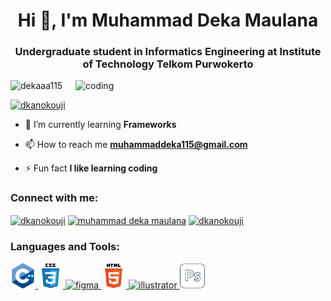 <h1 align="center">Hi 👋, I'm Muhammad Deka Maulana</h1>
<h3 align="center">Undergraduate student in Informatics Engineering at Institute of Technology Telkom Purwokerto</h3>

<img align="right" alt="coding" width="400" src="https://i.pinimg.com/originals/bd/4e/d3/bd4ed327189c2a56695beb91cd534570.gif">

<p align="left"> <img src="https://komarev.com/ghpvc/?username=dekaaa115&label=Profile%20views&color=0e75b6&style=flat" alt="dekaaa115" /> </p>


<p align="left"> <a href="https://twitter.com/dkanokouji" target="blank"><img src="https://img.shields.io/twitter/follow/dkanokouji?logo=twitter&style=for-the-badge" alt="dkanokouji" /></a> </p>

- 🌱 I’m currently learning **Frameworks**

- 📫 How to reach me **muhammaddeka115@gmail.com**

- ⚡ Fun fact **I like learning coding**

<h3 align="left">Connect with me:</h3>
<p align="left">
<a href="https://twitter.com/dkanokouji" target="blank"><img align="center" src="https://raw.githubusercontent.com/rahuldkjain/github-profile-readme-generator/master/src/images/icons/Social/twitter.svg" alt="dkanokouji" height="30" width="40" /></a>
<a href="https://linkedin.com/in/muhammad deka maulana" target="blank"><img align="center" src="https://raw.githubusercontent.com/rahuldkjain/github-profile-readme-generator/master/src/images/icons/Social/linked-in-alt.svg" alt="muhammad deka maulana" height="30" width="40" /></a>
<a href="https://instagram.com/dkanokouji" target="blank"><img align="center" src="https://raw.githubusercontent.com/rahuldkjain/github-profile-readme-generator/master/src/images/icons/Social/instagram.svg" alt="dkanokouji" height="30" width="40" /></a>
</p>

<h3 align="left">Languages and Tools:</h3>
<p align="left"> <a href="https://www.w3schools.com/cpp/" target="_blank" rel="noreferrer"> <img src="https://raw.githubusercontent.com/devicons/devicon/master/icons/cplusplus/cplusplus-original.svg" alt="cplusplus" width="40" height="40"/> </a> <a href="https://www.w3schools.com/css/" target="_blank" rel="noreferrer"> <img src="https://raw.githubusercontent.com/devicons/devicon/master/icons/css3/css3-original-wordmark.svg" alt="css3" width="40" height="40"/> </a> <a href="https://www.figma.com/" target="_blank" rel="noreferrer"> <img src="https://www.vectorlogo.zone/logos/figma/figma-icon.svg" alt="figma" width="40" height="40"/> </a> <a href="https://www.w3.org/html/" target="_blank" rel="noreferrer"> <img src="https://raw.githubusercontent.com/devicons/devicon/master/icons/html5/html5-original-wordmark.svg" alt="html5" width="40" height="40"/> </a> <a href="https://www.adobe.com/in/products/illustrator.html" target="_blank" rel="noreferrer"> <img src="https://www.vectorlogo.zone/logos/adobe_illustrator/adobe_illustrator-icon.svg" alt="illustrator" width="40" height="40"/> </a> <a href="https://developer.mozilla.org/en-US/docs/Web/JavaScript"  href="https://www.photoshop.com/en" target="_blank" rel="noreferrer"> <img src="https://raw.githubusercontent.com/devicons/devicon/master/icons/photoshop/photoshop-line.svg" alt="photoshop" width="40" 
